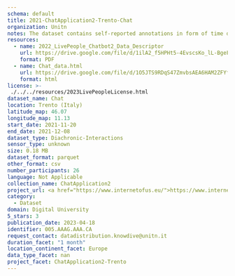 ```yaml
---
schema: default
title: 2021-ChatApplication2-Trento-Chat
organization: Unitn
notes: The dataset contains self-reported annotations in form of time diaries, provided by the participants every half hour. The dataset was collected as part of the WeNet project, a Horizon 2020 funded project that aims at developing a diversity-aware, machine-mediated paradigm for social interactions.
resources:
  - name: 2022_LivePeople_Chatbot2_Data_Descriptor
    url: https://drive.google.com/file/d/1ilA2_f5HPHt5-4EvscsKo_lL-BgeFoF9/view?usp=sharing
    format: PDF
  - name: Chat_data.html
    url: https://drive.google.com/file/d/1O5JTS9RDqS47ZmvbsAEA6HAM2ZFYftw5/view?usp=sharing
    format: html
license: >-
 ./../../resources/2023LivePeopleLicense.html
dataset_name: Chat
location: Trento (Italy)
latitude_map: 46.07
longitude_map: 11.13
start_date: 2021-11-20
end_date: 2021-12-08
dataset_type: Diachronic-Interactions
sensor_type: unknown
size: 0.18 MB
dataset_format: parquet
other_format: csv
number_participants: 26
language: Not Applicable
collection_name: ChatApplication2
project_url: <a href="https://www.internetofus.eu/">https://www.internetofus.eu/</a>
category: 
  - Dataset
domain: Digital University
5_stars: 3
publication_date: 2023-04-18
identifier: 005.AAAG.AAA.CA
request_contact: datadistribution.knowdive@unitn.it
duration_facet: "1 month"
location_continent_facet: Europe
data_type_facet: nan
project_facet: ChatApplication2-Trento
---
```

